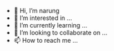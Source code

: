 - 👋 Hi, I’m narung
- 👀 I’m interested in ...
- 🌱 I’m currently learning ...
- 💞️ I’m looking to collaborate on ...
- 📫 How to reach me ...

<!---
N4RUNG/N4RUNG is a ✨ special ✨ repository because its `README.md` (this file) appears on your GitHub profile.
You can click the Preview link to take a look at your changes.
--->
